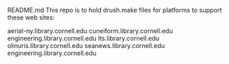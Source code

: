 README.md
This repo is to hold drush.make files for platforms to support these web sites:

aerial-ny.library.cornell.edu
cuneiform.library.cornell.edu
engineering.library.cornell.edu
lts.library.cornell.edu
olinuris.library.cornell.edu
seanews.library.cornell.edu
engineering.library.cornell.edu
